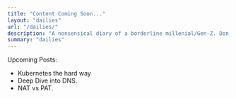 ```yaml
---
title: "Content Coming Soon..."
layout: "dailies"
url: "/dailies/"
description: "A nonsensical diary of a borderline millenial/Gen-Z. Don't read this."
summary: "dailies"
---
```


Upcoming Posts:
- Kubernetes the hard way
- Deep Dive into DNS.
- NAT vs PAT.



